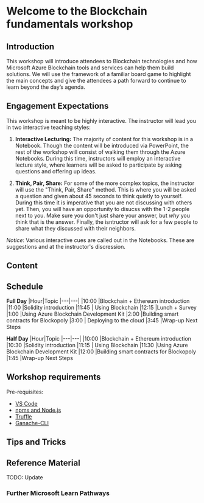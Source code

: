 # Welcome to the Blockchain fundamentals workshop

## Introduction
This workshop will introduce attendees to Blockchain technologies and how Microsoft Azure Blockchain tools and services can help them build solutions. We will use the framework of a familiar board game to highlight the main concepts and give the attendees a path forward to continue to learn beyond the day’s agenda.

## Engagement Expectations

This workshop is meant to be highly interactive. The instructor will lead you in two interactive teaching styles:

1. **Interactive Lecturing:** The majority of content for this workshop is in a Notebook. Though the content will be introduced via PowerPoint, the rest of the workshop will consist of walking them through the Azure Notebooks. During this time, instructors will employ an interactive lecture style, where learners will be asked to participate by asking questions and offering up ideas.

2. **Think, Pair, Share:** For some of the more complex topics, the instructor will use the "Think, Pair, Share" method. This is where you will be asked a question and given about 45 seconds to think quietly to yourself. During this time it is imperative that you are not discussing with others yet. Then, you will have an opportunity to disucss with the 1-2 people next to you. Make sure you don't just share your answer, but *why* you think that is the answer. Finally, the isntructor will ask for a few people to share what they discussed with their neighbors. 

*Notice*: Various interactive cues are called out in the Notebooks. These are suggestions and at the instructor's discression.

## Content


## Schedule

**Full Day**
|Hour|Topic
|---|---|
|10:00 |Blockchain + Ethereum introduction
|11:00 |Solidity introduction
|11:45 | Using Blockchain
|12:15 |Lunch + Survey
|1:00 |Using Azure Blockchain Development Kit
|2:00 |Building smart contracts for Blockopoly
|3:00 | Deploying to the cloud
|3:45 |Wrap-up Next Steps

**Half Day**
|Hour|Topic
|---|---|
|10:00 |Blockchain + Ethereum introduction
|10:30 |Solidity introduction
|11:15 | Using Blockchain
|11:30 |Using Azure Blockchain Development Kit
|12:00 |Building smart contracts for Blockopoly
|1:45 |Wrap-up Next Steps

## Workshop requirements

Pre-requisites:
- [VS Code](https://code.visualstudio.com/)
- [npms and Node.js](https://www.npmjs.com/get-npm)
- [Truffle](https://www.trufflesuite.com/truffle)
- [Ganache-CLI](https://github.com/trufflesuite/ganache-cli/blob/master/README.md)

## Tips and Tricks


## Reference Material

TODO: Update

### Further Microsoft Learn Pathways

